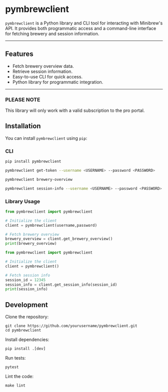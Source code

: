# pymbrewclient

`pymbrewclient` is a Python library and CLI tool for interacting with Minibrew's API. It provides both programmatic access and a command-line interface for fetching brewery and session information.

---

## Features

- Fetch brewery overview data.
- Retrieve session information.
- Easy-to-use CLI for quick access.
- Python library for programmatic integration.

---

### PLEASE NOTE
This library will only work with a valid subscription to the pro portal.

## Installation

You can install `pymbrewclient` using `pip`:

### CLI

```bash
pip install pymbrewclient
```

```bash
pymbrewclient get-token --username <USERNAME> --password <PASSWORD>
```

```bash
pymbrewclient brewery-overview
```

```bash
pymbrewclient session-info --username <USERNAME> --password <PASSWORD> --session-id <SESSION_ID>
```

### Library Usage

```python
from pymbrewclient import pymbrewclient

# Initialize the client
client = pymbrewclient(username,password)

# Fetch brewery overview
brewery_overview = client.get_brewery_overview()
print(brewery_overview)
```

```python
from pymbrewclient import pymbrewclient

# Initialize the client
client = pymbrewclient()

# Fetch session info
session_id = 12345
session_info = client.get_session_info(session_id)
print(session_info)
```


## Development

Clone the repository:
```
git clone https://github.com/yourusername/pymbrewclient.git
cd pymbrewclient
```

Install dependencies:
```
pip install .[dev]
```

Run tests:
```
pytest
```

Lint the code:
```
make lint
```